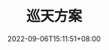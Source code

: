 ---
title: "巡天方案"
date: 2022-09-06T15:11:51+08:00
draft: true
# description
description: "This is meta description"
---